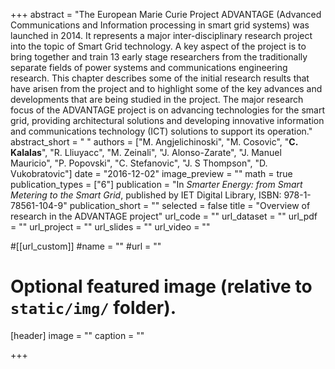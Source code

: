 +++
abstract = "The European Marie Curie Project ADVANTAGE (Advanced Communications and Information processing in smart grid systems) was launched in 2014. It represents a major inter-disciplinary research project into the topic of Smart Grid technology. A key aspect of the project is to bring together and train 13 early stage researchers from the traditionally separate fields of power systems and communications engineering research. This chapter describes some of the initial research results that have arisen from the project and to highlight some of the key advances and developments that are being studied in the project. The major research focus of the ADVANTAGE project is on advancing technologies for the smart grid, providing architectural solutions and developing innovative information and communications technology (ICT) solutions to support its operation."  
abstract_short = " "
authors = ["M. Angjelichinoski", "M. Cosovic", "**C. Kalalas**", "R. Lliuyacc", "M. Zeinali", "J. Alonso-Zarate", "J. Manuel Mauricio", "P. Popovski", "C. Stefanovic", "J. S Thompson", "D. Vukobratovic"]
date = "2016-12-02"
image_preview = ""
math = true
publication_types = ["6"]
publication = "In *Smarter Energy: from Smart Metering to the Smart Grid*, published by IET Digital Library, ISBN: 978-1-78561-104-9"
publication_short = ""
selected = false
title = "Overview of research in the ADVANTAGE project"
url_code = ""
url_dataset = ""
url_pdf = ""
url_project = ""
url_slides = ""
url_video = ""

#[[url_custom]]
#name = ""
#url = ""

# Optional featured image (relative to `static/img/` folder).
[header]
image = ""
caption = ""

+++

